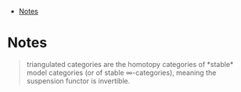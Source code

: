 -   [Notes](#notes)














# Notes

> triangulated categories are the homotopy categories of \*stable\* model categories (or of stable ∞-categories), meaning the suspension functor is invertible.
